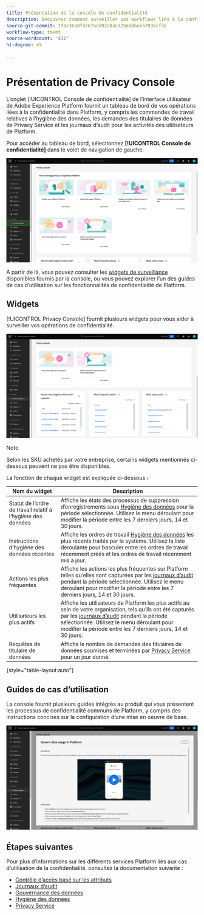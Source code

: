 ```yaml
---
title: Présentation de la console de confidentialité
description: Découvrez comment surveiller vos workflows liés à la confidentialité dans l’interface utilisateur de Adobe Experience Platform.
source-git-commit: 1fac36a0fd767add92283cd256d8bcea783ecf3b
workflow-type: tm+mt
source-wordcount: '412'
ht-degree: 4%

---
```


# Présentation de Privacy Console

L’onglet [!UICONTROL Console de confidentialité] de l’interface utilisateur de Adobe Experience Platform fournit un tableau de bord de vos opérations liées à la confidentialité dans Platform, y compris les commandes de travail relatives à l’hygiène des données, les demandes des titulaires de données de Privacy Service et les journaux d’audit pour les activités des utilisateurs de Platform.

Pour accéder au tableau de bord, sélectionnez **[!UICONTROL Console de confidentialité]** dans le volet de navigation de gauche.

![Image montrant la [!UICONTROL console de confidentialité] sélectionnée dans le volet de navigation de gauche de l’interface utilisateur de Platform](../images/governance-privacy-security/privacy-console/left-nav.png)

À partir de là, vous pouvez consulter les [widgets de surveillance](#widgets) disponibles fournis par la console, ou vous pouvez explorer l’un des [ ](#use-case-guides) guides de cas d’utilisation sur les fonctionnalités de confidentialité de Platform.

## Widgets

[!UICONTROL Privacy Console] fournit plusieurs widgets pour vous aider à surveiller vos opérations de confidentialité.

![Image montrant la [!UICONTROL console de confidentialité] sélectionnée dans le volet de navigation de gauche de l’interface utilisateur de Platform](../images/governance-privacy-security/privacy-console/widgets.png)

>[!NOTE]
>
>Selon les SKU achetés par votre entreprise, certains widgets mentionnés ci-dessous peuvent ne pas être disponibles.

La fonction de chaque widget est expliquée ci-dessous :

| Nom du widget | Description |
| --- | --- |
| Statut de l’ordre de travail relatif à l’hygiène des données | Affiche les états des processus de suppression d’enregistrements sous [Hygiène des données](../../hygiene/home.md) pour la période sélectionnée. Utilisez le menu déroulant pour modifier la période entre les 7 derniers jours, 14 et 30 jours. |
| Instructions d’hygiène des données récentes | Affiche les ordres de travail [Hygiène des données](../../hygiene/home.md) les plus récents traités par le système. Utilisez la liste déroulante pour basculer entre les ordres de travail récemment créés et les ordres de travail récemment mis à jour. |
| Actions les plus fréquentes | Affiche les actions les plus fréquentes sur Platform telles qu’elles sont capturées par les [journaux d’audit](./audit-logs/overview.md) pendant la période sélectionnée. Utilisez le menu déroulant pour modifier la période entre les 7 derniers jours, 14 et 30 jours. |
| Utilisateurs les plus actifs | Affiche les utilisateurs de Platform les plus actifs au sein de votre organisation, tels qu’ils ont été capturés par les [journaux d’audit](./audit-logs/overview.md) pendant la période sélectionnée. Utilisez le menu déroulant pour modifier la période entre les 7 derniers jours, 14 et 30 jours. |
| Requêtes de titulaire de données | Affiche le nombre de demandes des titulaires de données soumises et terminées par [Privacy Service](../../privacy-service/home.md) pour un jour donné. |

{style="table-layout:auto"}

## Guides de cas d’utilisation

La console fournit plusieurs guides intégrés au produit qui vous présentent les processus de confidentialité communs de Platform, y compris des instructions concises sur la configuration d’une mise en oeuvre de base.

![Image montrant la [!UICONTROL console de confidentialité] sélectionnée dans le volet de navigation de gauche de l’interface utilisateur de Platform](../images/governance-privacy-security/privacy-console/use-case-guide.png)

## Étapes suivantes

Pour plus d’informations sur les différents services Platform liés aux cas d’utilisation de la confidentialité, consultez la documentation suivante :

* [Contrôle d’accès basé sur les attributs](../../access-control/abac/overview.md)
* [Journaux d’audit](./audit-logs/overview.md)
* [Gouvernance des données](../../data-governance/home.md)
* [Hygiène des données](../../hygiene/home.md)
* [Privacy Service](../../privacy-service/home.md)

